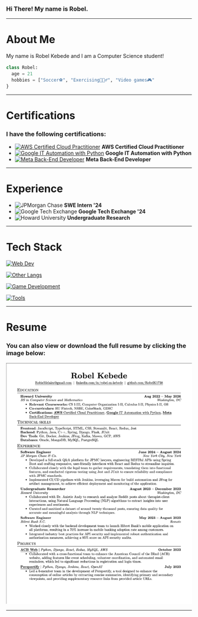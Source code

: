 ### Hi There! My name is Robel.
-----
# About Me
My name is Robel Kebede and I am a Computer Science student!

```python
class Robel:
  age = 21
  hobbies = ["Soccer⚽️", "Exercising🏋🏽‍♂️", "Video games🎮"
}
```
-----

# Certifications

### I have the following certifications:

- [![AWS Certified Cloud Practitioner](https://skillicons.dev/icons?i=aws&theme=dark)](https://www.credly.com/badges/6acf04b2-2a62-4a85-a331-1aaf2d7b7e83) **AWS Certified Cloud Practitioner**
- [![Google IT Automation with Python](https://skillicons.dev/icons?i=googlecloud&theme=dark)](https://www.coursera.org/account/accomplishments/specialization/certificate/EJ3QBE35UXYU) **Google IT Automation with Python**
- [![Meta Back-End Developer](https://img.shields.io/badge/Meta-4267B2?logo=meta&logoColor=white&style=for-the-badge)]([https://www.coursera.org/professional-certificates/meta-back-end-developer](https://www.coursera.org/account/accomplishments/specialization/certificate/QNR26LZ85BU8)) **Meta Back-End Developer**

-----

# Experience
- ![JPMorgan Chase](https://img.shields.io/badge/JP%20Morgan%20Chase-003A6D?logo=jpmorgan&logoColor=white&style=for-the-badge) **SWE Intern '24**
- ![Google Tech Exchange](https://skillicons.dev/icons?i=googlecloud&theme=dark) **Google Tech Exchange '24**
- ![Howard University](https://img.shields.io/badge/Howard%20University-FFFFFF?logo=howard-university&logoColor=blue&style=for-the-badge) **Undergraduate Research** 

-----

# Tech Stack
[![Web Dev](https://skillicons.dev/icons?i=html,css,js,ts,mongodb,express,react,nodejs,tailwind,next&theme=dark)](https://skillicons.dev)

[![Other Langs](https://skillicons.dev/icons?i=python,java,cpp,c&theme=dark)](https://skillicons.dev)

[![Game Development](https://skillicons.dev/icons?i=cs,unity,godot&theme=dark)](https://skillicons.dev)

[![Tools](https://skillicons.dev/icons?i=vscode,postman,netlify,idea,heroku,github,figma,eclipse&theme=dark)](https://skillicons.dev)

-----

# Resume

### You can also view or download the full resume by clicking the image below:

[<img src="./Resume-Preview.png" alt="Resume Preview" width="550"/>](./Robel-Kebede-Resume.pdf)


-----


